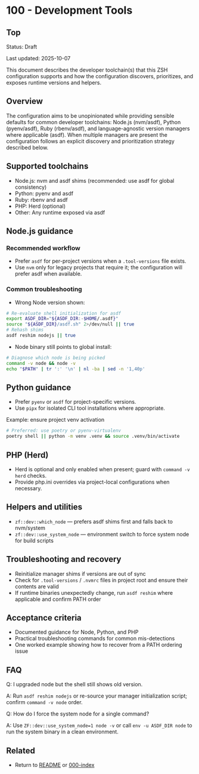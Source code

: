 # 100 - Development Tools

## Top

Status: Draft

Last updated: 2025-10-07

This document describes the developer toolchain(s) that this ZSH configuration supports and how the configuration discovers, prioritizes, and exposes runtime versions and helpers.

## Overview

The configuration aims to be unopinionated while providing sensible defaults for common developer toolchains: Node.js (nvm/asdf), Python (pyenv/asdf), Ruby (rbenv/asdf), and language-agnostic version managers where applicable (asdf). When multiple managers are present the configuration follows an explicit discovery and prioritization strategy described below.

## Supported toolchains

- Node.js: nvm and asdf shims (recommended: use asdf for global consistency)
- Python: pyenv and asdf
- Ruby: rbenv and asdf
- PHP: Herd (optional)
- Other: Any runtime exposed via asdf

## Node.js guidance

### Recommended workflow

- Prefer `asdf` for per-project versions when a `.tool-versions` file exists.
- Use `nvm` only for legacy projects that require it; the configuration will prefer asdf when available.

### Common troubleshooting

- Wrong Node version shown:

```bash
# Re-evaluate shell initialization for asdf
export ASDF_DIR="${ASDF_DIR:-$HOME/.asdf}"
source "${ASDF_DIR}/asdf.sh" 2>/dev/null || true
# Rehash shims
asdf reshim nodejs || true
```

- Node binary still points to global install:

```bash
# Diagnose which node is being picked
command -v node && node -v
echo "$PATH" | tr ':' '\n' | nl -ba | sed -n '1,40p'
```

## Python guidance

- Prefer `pyenv` or `asdf` for project-specific versions.
- Use `pipx` for isolated CLI tool installations where appropriate.

Example: ensure project venv activation

```bash
# Preferred: use poetry or pyenv-virtualenv
poetry shell || python -m venv .venv && source .venv/bin/activate
```

## PHP (Herd)

- Herd is optional and only enabled when present; guard with `command -v herd` checks.
- Provide php.ini overrides via project-local configurations when necessary.

## Helpers and utilities

- `zf::dev::which_node` — prefers asdf shims first and falls back to nvm/system
- `zf::dev::use_system_node` — environment switch to force system node for build scripts

## Troubleshooting and recovery

- Reinitialize manager shims if versions are out of sync
- Check for `.tool-versions` / `.nvmrc` files in project root and ensure their contents are valid
- If runtime binaries unexpectedly change, run `asdf reshim` where applicable and confirm PATH order

## Acceptance criteria

- Documented guidance for Node, Python, and PHP
- Practical troubleshooting commands for common mis-detections
- One worked example showing how to recover from a PATH ordering issue

## FAQ

Q: I upgraded node but the shell still shows old version.

A: Run `asdf reshim nodejs` or re-source your manager initialization script; confirm `command -v node` order.

Q: How do I force the system node for a single command?

A: Use `ZF::dev::use_system_node=1 node -v` or call `env -u ASDF_DIR node` to run the system binary in a clean environment.

## Related

- Return to [README](README.md) or [000-index](000-index.md)
